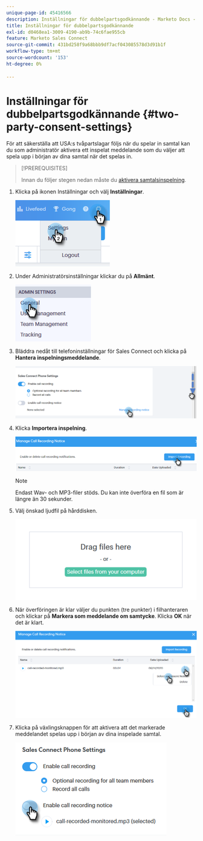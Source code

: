 ```yaml
---
unique-page-id: 45416566
description: Inställningar för dubbelpartsgodkännande - Marketo Docs - produktdokumentation
title: Inställningar för dubbelpartsgodkännande
exl-id: d0468ea1-3009-4190-ab9b-74c6fae955cb
feature: Marketo Sales Connect
source-git-commit: 431bd258f9a68bbb9df7acf043085578d3d91b1f
workflow-type: tm+mt
source-wordcount: '153'
ht-degree: 0%

---
```


# Inställningar för dubbelpartsgodkännande {#two-party-consent-settings}

För att säkerställa att USA:s tvåpartslagar följs när du spelar in samtal kan du som administratör aktivera ett inspelat meddelande som du väljer att spela upp i början av dina samtal när det spelas in.

>[!PREREQUISITES]
>
>Innan du följer stegen nedan måste du [aktivera samtalsinspelning](/help/marketo/product-docs/marketo-sales-connect/phone/enable-call-recording.md).

1. Klicka på ikonen Inställningar och välj **Inställningar**.

   ![](assets/one-1.png)

1. Under Administratörsinställningar klickar du på **Allmänt**.

   ![](assets/two-1.png)

1. Bläddra nedåt till telefoninställningar för Sales Connect och klicka på **Hantera inspelningsmeddelande**.

   ![](assets/three-1.png)

1. Klicka **Importera inspelning**.

   ![](assets/four-1.png)

   >[!NOTE]
   >
   >Endast Wav- och MP3-filer stöds. Du kan inte överföra en fil som är längre än 30 sekunder.

1. Välj önskad ljudfil på hårddisken.

   ![](assets/five.png)

1. När överföringen är klar väljer du punkten (tre punkter) i filhanteraren och klickar på **Markera som meddelande om samtycke**. Klicka **OK** när det är klart.

   ![](assets/six.png)

1. Klicka på växlingsknappen för att aktivera att det markerade meddelandet spelas upp i början av dina inspelade samtal.

   ![](assets/seven.png)

